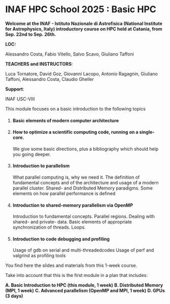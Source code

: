 # INAF HPC School 2025 : Basic HPC
**Welcome at the INAF - Istituto Nazionale di Astrofisica (National Institute for Astrophysics, Italy) introductory course on HPC held at Catania, from Sep. 22nd to Sep. 26th.**

**LOC:**

Alessandro Costa, Fabio Vitello, Salvo Scavo, Giuliano Taffoni 

**TEACHERS and INSTRUCTORS**:

Luca Tornatore, David Goz, Giovanni Lacopo, Antonio Ragagnin, Giuliano Taffoni, Alessandro Costa, Claudio Gheller 

**Support**:

INAF USC-VIII



This module focuses on a basic introduction to the following topics

1. #### Basic elements of modern computer architecture

2. #### How to optimize a scientific computing code, running on a single-core.

   We give some basic directions, plus a bibliography which should help you going deeper.

3. #### Introduction to parallelism

   What parallel computing is, why we need it.
   The definition of fundamental concepts and of the architecture and usage of a modern parallel cluster.
   Shared- and Distributed Memory paradigms.
   Some elements on how parallel performance is defined

4. #### Introduction to shared-memory parallelism via OpenMP

   Introduction to fundamental concepts.
   Parallel regions.
   Dealing with shared- and private- data.
   Basic elements of appropriate synchronization of threads.
   Loops.

5. #### Introduction to code debugging and profiling

   Usage of gdb on serial and multi-threadedcodes
   Usage of perf and valgrind as profiling tools

You find here the slides and materials from this 1-week course.

Take into account that this is the first module in a plan that includes:

**A. Basic Introduction to HPC (this module, 1 week)**
**B. Distributed Memory (MPI, 1 week)**
**C. Advanced parallelism (OpenMP and MPI, 1 week)**
**D. GPUs (3 days)**
